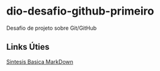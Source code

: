 # dio-desafio-github-primeiro
Desafio de projeto sobre Git/GitHub

## Links Úties

[Sintesis Basica MarkDown](https://www.markdownguide.org/basic-syntax/)
